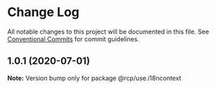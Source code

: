 # Change Log

All notable changes to this project will be documented in this file.
See [Conventional Commits](https://conventionalcommits.org) for commit guidelines.

<a name="1.0.1"></a>
## 1.0.1 (2020-07-01)

**Note:** Version bump only for package @rcp/use.i18ncontext
